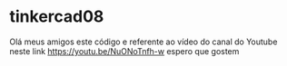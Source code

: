 # tinkercad08
Olá meus amigos este código e referente ao vídeo do canal do Youtube neste link https://youtu.be/NuONoTnfh-w espero que gostem

